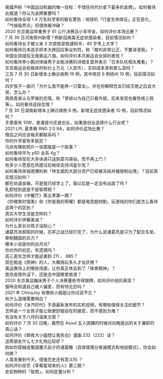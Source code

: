 美媒声称「中国运动机器的唯一目标：不惜任何代价拿下最多的金牌」，如何看待此报道？你认为金牌重要吗？  
如何看待全球 1.4 万名科学家的联名警告：地球的「行星生命体征」正在恶化，「气候临界点」将很快被冲破？  
2020 东京奥运举重男子 81 公斤决赛吕小军夺金，如何评价本场比赛？  
7 月 30 日河南郑州新增 1 例新冠病毒无症状感染者，目前情况如何？  
如何看待女子被父亲 3 次烧毁录取通知书，40 岁考上大学？  
如何看待日本选手桥本大辉回应争议判罚，称「裁判非常公正，不要诽谤我」？  
中国女排提前无缘奥运八强，如何评价本次奥运会女排的表现？  
如何看待李小鹏对体操男子全能决赛的详细复盘并表示「日本队吃相太难看」？  
东京奥运会纸板床的标价上万元（人民币），实际成本真有那么高吗？  
江苏 7 月 30 日新增本土确诊病例 19 例，其中南京 6 例扬州 10 例，目前情况如何？  
四岁孩子一直问「为什么我不能养一只雷龙」，并在你解释恐龙已经灭绝之后会大哭，怎么办？  
周扬青承认与罗昊的恋情，称「曾经以为自己只看外貌，后来发现也看性格三观等」，如何看待这段恋情？  
7 月 30 日湖南新增本土确诊病例 6 例，新增无症状感染者 10 例，目前情况如何？  
手里面有 10W，是凑首付还是创业，如果是创业选择什么行业呢？  
2021 LPL 夏季赛 RNG 2:0 RA，如何评价这场比赛？  
情侣之间应该每天都联系吗？  
你的升学宴有多尴尬？  
马龙有哪些照片一张图就是一个故事？  
如何看待华为 p50 全系 4g？  
如何看待现在大多快递只送到菜鸟驿站，而不再上门？  
有多少人愿意在热度过后继续支持鸿星尔克？  
如何看待宋祖德爆料称「林生斌的大部分资产已经被冻结并被限制出境」？目前真实情况如何？  
都在劝退金融，可是我已经学上了，我以后是一定没有出路了吗？  
乳胶枕到底是不是智商税？  
如何评价《中餐厅》第五季第一期？  
《你微笑时很美》和《你是我的荣耀》都是电竞题材剧，玩游戏的你们是怎么看待这两个的区别？  
真实大学生活是怎样的？  
如何评价伊藤美诚？  
为什么家长对孩子没耐心？  
诸葛亮攻郝昭的时候，石亭之战已经打完了，为什么说诸葛亮是只为了配合东吴，牵制魏国的兵力？  
哪本小说是你的白月光?  
你对你的初恋，有遗憾吗？  
高三差生怎样才能逆袭到 211 、 985？  
现在痴迷《原神》的人，大概再玩多久才会厌倦？  
奥运赛场上的哪些场面，让你真正体会到了「体育精神」？  
南京疫情外溢下，还能去中国哪里旅游？  
2020 东京奥运蹦床男子个人决赛董栋夺得银牌，如何评价他的表现？  
猫咪会知道自己被人偏爱，而有恃无恐吗？  
2021 年 ChinaJoy 有哪些小姐姐让你过目不忘？  
有什么道理需要明白？  
如何评价《冰汽时代》手游最新发布的实机视频，有哪些值得关注的细节？  
怎样追一个女孩子能让她更舒服自在的接受，而不感到为难？  
有没有关于八月的温柔文案？  
如何评价 7 月 30 日晚，嘉然在 Asoul 五人团播的时候对向晚提出的关于兼职的真心话？  
如何评价《辉夜大小姐想让我告白》漫画 232（222）话？  
送男朋友什么七夕礼物比较好？  
假如你穿越成蜀国覆灭前夕的诸葛瞻（具体情境分普通模式和地狱模式），你会如何做？  
人类发展到今天，借鉴历史还有意义吗 ？  
如何评价综艺《草莓星球来的人》第三期？  
史前物种的「智商」，如何定量分析？  
